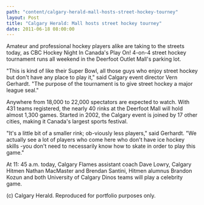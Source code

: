 ```yaml
---
path: "content/calgary-herald-mall-hosts-street-hockey-tourney"
layout: Post
title: "Calgary Herald: Mall hosts street hockey tourney"
date: 2011-06-18 08:00:00
---
```


Amateur and professional hockey players alike are taking to the streets today, as CBC Hockey Night In Canada's Play On! 4-on-4 street hockey tournament runs all weekend in the Deerfoot Outlet Mall's parking lot.

"This is kind of like their Super Bowl, all those guys who enjoy street hockey but don't have any place to play it," said Calgary event director Vern Gerhardt. "The purpose of the tournament is to give street hockey a major league seal."

Anywhere from 18,000 to 22,000 spectators are expected to watch. With 431 teams registered, the nearly 40 rinks at the Deerfoot Mall will hold almost 1,300 games. Started in 2002, the Calgary event is joined by 17 other cities, making it Canada's largest sports festival.

"It's a little bit of a smaller rink; ob-viously less players," said Gerhardt. "We actually see a lot of players who come here who don't have ice hockey skills -you don't need to necessarily know how to skate in order to play this game."

At 11: 45 a.m. today, Calgary Flames assistant coach Dave Lowry, Calgary Hitmen Nathan MacMaster and Brendan Santini, Hitmen alumnus Brandon Kozun and both University of Calgary Dinos teams will play a celebrity game.

(c) Calgary Herald. Reproduced for portfolio purposes only.